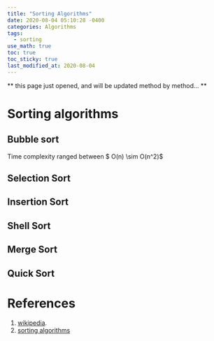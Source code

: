 ```yaml
---
title: "Sorting Algorithms"
date: 2020-08-04 05:10:28 -0400
categories: Algorithms
tags:
  - sorting
use_math: true
toc: true
toc_sticky: true
last_modified_at: 2020-08-04
---
```


** this page just opened, and will be updated method by method... **
  
  
  


# Sorting algorithms 

## Bubble sort 
  
  Time complexity ranged between $ O(n) \sim O(n^2)$ 
  
 
## Selection Sort 


## Insertion Sort 

## Shell Sort 

## Merge Sort 


## Quick Sort 








# References 
  1. [wikipedia](https://en.wikipedia.org/wiki/Sorting_algorithm).  
  2. [sorting algorithms](http://ejklike.github.io/2017/03/04/sorting-algorithms-with-python.html)  
  
  
